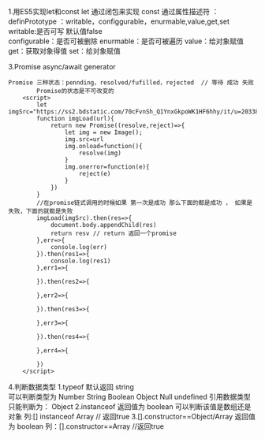 1.用ES5实现let和const 
  let 通过闭包来实现 
  const 通过属性描述符 ：definPrototype ：writable，configgurable，enurmable,value,get,set
	writable:是否可写 默认值false   
	configurable：是否可被删除
	enurmable：是否可被遍历
	value：给对象赋值
	get：获取对象得值
	set：给对象赋值
     <script>
        let obj={a:111};
        Object.defineProperty(obj,'a',{
            //是否可写
            writable:true
        })
        Object.defineProperty(obj,'a',{
            //给对象赋value值
            value:'12345678'
        })
        Object.defineProperty(obj,'a',{
            //是否可以遍历
            enumerable:false
        })
        for (let i in obj) {
            console.log(obj)
        }
        Object.defineProperty(obj,'a',{
            //是否可被删除
            configurable:false
        })
        Object.defineProperty(obj,'a',{
            //获取对象得值
            get(){

            },
            //给对象赋值
            set(val){
                console.log('val',val)
            }
        })
    </script>

2.ES6 proxy
	new Proxy（对象，{
		get（target，key）{
		    console.log(target,key)
		}
		set（target，key，val）{
		    console.log(target,key,val)
		}
	}）
    <script>
        let obj2={b:123}
        let proxy = new Proxy(obj2,{
            get(target,key){
                console.log(target,key) // {b:123} "b"
            },
            set(target,key,val){
                console.log(target,key,val) //{b:123} "b" val
            }
        })
    </script>
    
3.Promise async/await generator
	
	Promise 三种状态：pennding，resolved/fufilled，rejected  // 等待 成功 失败
	        Promise的状态是不可改变的
        <script>
            let imgSrc="https://ss2.bdstatic.com/70cFvnSh_Q1YnxGkpoWK1HF6hhy/it/u=2033838781,461625559&fm=27&gp=0.jpg"
            function imgLoad(url){
                return new Promise((resolve,reject)=>{
                    let img = new Image();
                    img.src=url
                    img.onload=function(){
                        resolve(img)
                    }
                    img.onerror=function(e){
                        reject(e)
                    }
                })
            }
            //在promise链式调用的时候如果 第一次是成功 那么下面的都是成功 ， 如果是失败，下面的就都是失败
            imgLoad(imgSrc).then(res=>{
                document.body.appendChild(res) 
                return resv // return 返回一个promise
            },err=>{
                console.log(err)
            }).then(res1=>{
                console.log(res1)
            },err1=>{
                
            }).then(res2=>{
    
            },err2=>{
                
            }).then(res3=>{
    
            },err3=>{
                
            }).then(res4=>{
    
            },err4=>{
                
            })
        </script>
        
4.判断数据类型 
    1.typeof  默认返回 string  
        可以判断类型为 Number String Boolean Object Null undefined 
        引用数据类型只能判断为： Object
    2.instanceof 返回值为 boolean
        可以判断该值是数组还是对象
        列:[] instanceof Array // 返回true
    3.[].constructor==Object/Array 
        返回值为 boolean
        列：[].constructor==Array //返回true